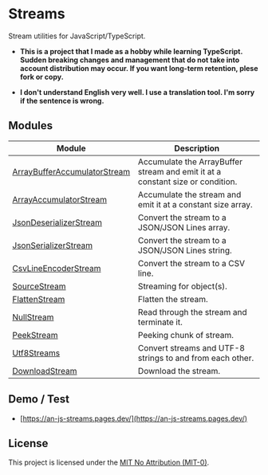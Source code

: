 # Streams
Stream utilities for JavaScript/TypeScript.

* **This is a project that I made as a hobby while learning TypeScript. Sudden breaking changes and management that do not take into account distribution may occur. If you want long-term retention, plese fork or copy.**

* **I don't understand English very well. I use a translation tool. I'm sorry if the sentence is wrong.**

## Modules
|Module|Description|
|-|-|
|[ArrayBufferAccumulatorStream](ArrayBufferAccumulatorStream/README.md)|Accumulate the ArrayBuffer stream and emit it at a constant size or condition.|
|[ArrayAccumulatorStream](ArrayAccumulatorStream/README.md)|Accumulate the stream and emit it at a constant size array.|
|[JsonDeserializerStream](JsonDeserializerStream/README.md)|Convert the stream to a JSON/JSON Lines array.|
|[JsonSerializerStream](JsonSerializerStream/README.md)|Convert the stream to a JSON/JSON Lines string.|
|[CsvLineEncoderStream](CsvLineEncoderStream/README.md)|Convert the stream to a CSV line.|
|[SourceStream](SourceStream/README.md)|Streaming for object(s).|
|[FlattenStream](FlattenStream/README.md)|Flatten the stream.|
|[NullStream](NullStream/README.md)|Read through the stream and terminate it.|
|[PeekStream](PeekStream/README.md)|Peeking chunk of stream.|
|[Utf8Streams](Utf8Streams/README.md)|Convert streams and UTF-8 strings to and from each other.|
|[DownloadStream](DownloadStream/README.md)|Download the stream.|

## Demo / Test
* [https://an-js-streams.pages.dev/](https://an-js-streams.pages.dev/)

## License
This project is licensed under the [MIT No Attribution (MIT-0)](LICENSE).